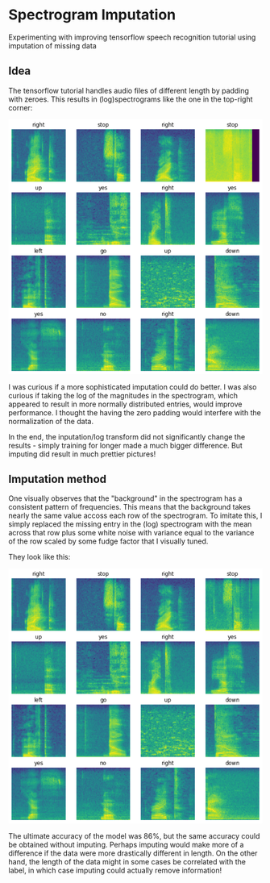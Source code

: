 # Spectrogram Imputation
Experimenting with improving tensorflow speech recognition tutorial using imputation of missing data

## Idea

The tensorflow tutorial handles audio files of different length by padding with zeroes. This results in (log)spectrograms like the one in the top-right corner:

<img src = "unimputed.png"/>

I was curious if a more sophisticated imputation could do better. I was also curious if taking the log of the magnitudes in the spectrogram, which appeared to result
in more normally distributed entries, would improve performance. I thought the having the zero padding would interfere with the normalization of the data.

In the end, the inputation/log transform did not significantly change the results - simply training for longer made a much bigger difference. But imputing did result in much prettier pictures!

## Imputation method

One visually observes that the "background" in the spectrogram has a consistent pattern of frequencies. This means that the background takes nearly the same value accoss each 
row of the spectrogram. To imitate this, I simply replaced the missing entry in the (log) spectrogram with the mean across that row plus some white noise with variance
equal to the variance of the row scaled by some fudge factor that I visually tuned. 

They look like this: 

<img src = "Imputed.png"/>

The ultimate accuracy of the model was 86%, but the same accuracy could be obtained without imputing. Perhaps imputing would make more of a difference if the data were more drastically different in length. On the other hand, the length of the data might in some cases be correlated with the label, in which case imputing could actually remove information!
